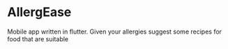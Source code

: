 # AllergEase

Mobile app written in flutter. Given your allergies suggest some recipes for food that are suitable
